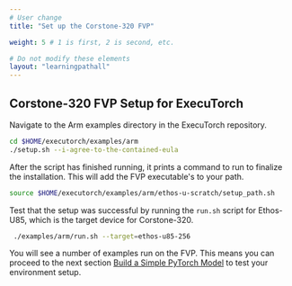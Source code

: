 ```yaml
---
# User change
title: "Set up the Corstone-320 FVP"

weight: 5 # 1 is first, 2 is second, etc.

# Do not modify these elements
layout: "learningpathall"
---
```


## Corstone-320 FVP Setup for ExecuTorch

Navigate to the Arm examples directory in the ExecuTorch repository.

```bash
cd $HOME/executorch/examples/arm
./setup.sh --i-agree-to-the-contained-eula
```

After the script has finished running, it prints a command to run to finalize the installation. This will add the FVP executable's to your path.

```bash
source $HOME/executorch/examples/arm/ethos-u-scratch/setup_path.sh
```

Test that the setup was successful by running the `run.sh` script for Ethos-U85, which is the target device for Corstone-320.

```bash
 ./examples/arm/run.sh --target=ethos-u85-256
```

You will see a number of examples run on the FVP. This means you can proceed to the next section [Build a Simple PyTorch Model](/learning-paths/embedded-and-microcontrollers/introduction-to-tinyml-on-arm/build-model-8/) to test your environment setup.